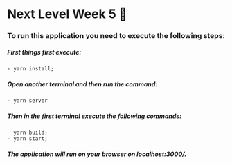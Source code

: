 # Next Level Week 5 🚀

### To run this application you need to execute the following steps: 
   ##### First things first execute:
    - yarn install;
   ##### Open another terminal and then run the command:
    - yarn server
   ##### Then in the first terminal execute the following commands:
    - yarn build;
    - yarn start;

##### The application will run on your browser on localhost:3000/.
